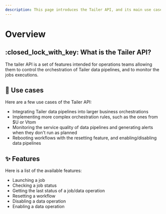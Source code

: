 ```yaml
---
description: This page introduces the Tailer API, and its main use cases and features
---
```


# Overview

## :closed\_lock\_with\_key: What is the Tailer API?

The tailer API is a set of features intended for operations teams allowing them to control the orchestration of Tailer data pipelines, and to monitor the jobs executions.

## :briefcase: Use cases

Here are a few use cases of the Tailer API:

* Integrating Tailer data pipelines into larger business orchestrations
* Implementing more complex orchestration rules, such as the ones from $U or Vtom
* Monitoring the service quality of data pipelines and generating alerts when they don't run as planned
* Rebooting workflows with the resetting feature, and enabling/disabling data pipelines

## :sparkles: Features

Here is a list of the available features:

* Launching a job
* Checking a job status
* Getting the last status of a job/data operation
* Resetting a workflow
* Disabling a data operation
* Enabling a data operation

